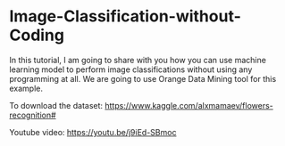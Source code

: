 # Image-Classification-without-Coding
In this tutorial, I am going to share with you how you can use machine learning model to perform image classifications without using any programming at all. We are going to use Orange Data Mining tool for this example.

To download the dataset:
https://www.kaggle.com/alxmamaev/flowers-recognition#

Youtube video:
https://youtu.be/j9iEd-SBmoc

